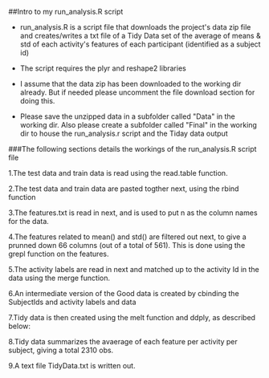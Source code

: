 ##Intro to my run_analysis.R script

* run_analysis.R is a script file that downloads the project's data zip file 
  and creates/writes a txt file of a Tidy Data set of the average of means & std of
  each activity's features of each participant (identified as a subject id)

* The script requires the plyr and reshape2 libraries

* I assume that the data zip has been downloaded to the working dir already. But if needed
  please uncomment the file download section for doing this.

* Please save the unzipped data in a subfolder called "Data" in the working dir. Also please create a
  subfolder called "Final" in the working dir to house the run_analysis.r script and the Tiday data output

###The following sections details the workings of the run_analysis.R script file

1.The test data and train data is read using the read.table function.

2.The test data and train data are pasted togther next, using the rbind function

3.The features.txt is read in next, and is used to put n as the column names for the data.

4.The features related to mean() and std() are filtered out next, to give a prunned down 66 columns 
  (out of a total of 561). This is done using the grepl function on the features.

5.The activity labels are read in next and matched up to the activity Id in the data using the merge function.

6.An intermediate version of the Good data is created by cbinding the SubjectIds and activity labels and data

7.Tidy data is then created using the melt function and ddply, as described below:

8.Tidy data summarizes the avaerage of each feature per activity per subject, giving a total 2310 obs.

9.A text file TidyData.txt is written out.
